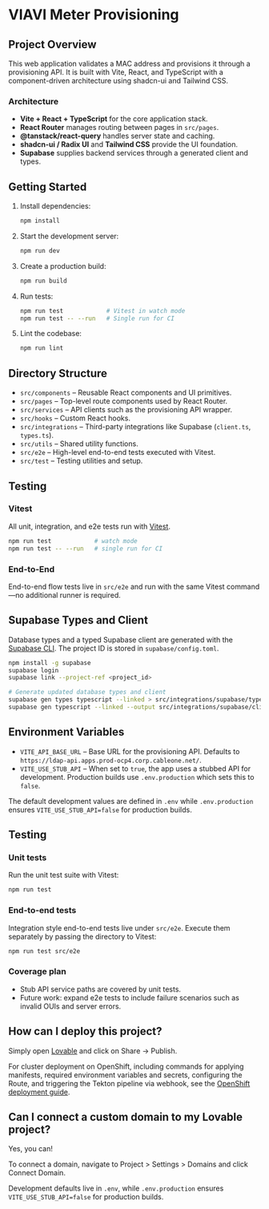 # VIAVI Meter Provisioning

## Project Overview
This web application validates a MAC address and provisions it through a provisioning API. It is built with Vite, React, and TypeScript with a component-driven architecture using shadcn-ui and Tailwind CSS.

### Architecture
- **Vite + React + TypeScript** for the core application stack.
- **React Router** manages routing between pages in `src/pages`.
- **@tanstack/react-query** handles server state and caching.
- **shadcn-ui / Radix UI** and **Tailwind CSS** provide the UI foundation.
- **Supabase** supplies backend services through a generated client and types.

## Getting Started
1. Install dependencies:
   ```sh
   npm install
   ```
2. Start the development server:
   ```sh
   npm run dev
   ```
3. Create a production build:
   ```sh
   npm run build
   ```
4. Run tests:
   ```sh
   npm run test            # Vitest in watch mode
   npm run test -- --run   # Single run for CI
   ```
5. Lint the codebase:
   ```sh
   npm run lint
   ```

## Directory Structure
- `src/components` – Reusable React components and UI primitives.
- `src/pages` – Top-level route components used by React Router.
- `src/services` – API clients such as the provisioning API wrapper.
- `src/hooks` – Custom React hooks.
- `src/integrations` – Third-party integrations like Supabase (`client.ts`, `types.ts`).
- `src/utils` – Shared utility functions.
- `src/e2e` – High-level end-to-end tests executed with Vitest.
- `src/test` – Testing utilities and setup.

## Testing
### Vitest
All unit, integration, and e2e tests run with [Vitest](https://vitest.dev/).
```sh
npm run test            # watch mode
npm run test -- --run   # single run for CI
```

### End-to-End
End-to-end flow tests live in `src/e2e` and run with the same Vitest command—no additional runner is required.

## Supabase Types and Client
Database types and a typed Supabase client are generated with the [Supabase CLI](https://supabase.com/docs/guides/api/generating-types). The project ID is stored in `supabase/config.toml`.
```sh
npm install -g supabase
supabase login
supabase link --project-ref <project_id>

# Generate updated database types and client
supabase gen types typescript --linked > src/integrations/supabase/types.ts
supabase gen typescript --linked --output src/integrations/supabase/client.ts
```

## Environment Variables
- `VITE_API_BASE_URL` – Base URL for the provisioning API. Defaults to `https://ldap-api.apps.prod-ocp4.corp.cableone.net/`.
- `VITE_USE_STUB_API` – When set to `true`, the app uses a stubbed API for development. Production builds use `.env.production` which sets this to `false`.

The default development values are defined in `.env` while `.env.production` ensures `VITE_USE_STUB_API=false` for production builds.

## Testing

### Unit tests

Run the unit test suite with Vitest:

```sh
npm run test
```

### End-to-end tests

Integration style end-to-end tests live under `src/e2e`.
Execute them separately by passing the directory to Vitest:

```sh
npm run test src/e2e
```

### Coverage plan

- Stub API service paths are covered by unit tests.
- Future work: expand e2e tests to include failure scenarios such as invalid OUIs and server errors.

## How can I deploy this project?

Simply open [Lovable](https://lovable.dev/projects/356018a8-3148-4068-995a-374260576ddf) and click on Share -> Publish.

For cluster deployment on OpenShift, including commands for applying manifests, required environment variables and secrets, configuring the Route, and triggering the Tekton pipeline via webhook, see the [OpenShift deployment guide](docs/openshift-deployment.md).

## Can I connect a custom domain to my Lovable project?

Yes, you can!

To connect a domain, navigate to Project > Settings > Domains and click Connect Domain.

Development defaults live in `.env`, while `.env.production` ensures `VITE_USE_STUB_API=false` for production builds.

